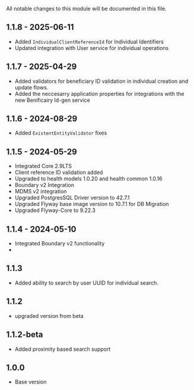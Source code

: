 All notable changes to this module will be documented in this file.

## 1.1.8 - 2025-06-11

- Added `IndividualClientReferenceId` for Individual Identifiers
- Updated integration with User service for individual operations

## 1.1.7 - 2025-04-29 

 - Added validators for beneficiary ID validation in individual creation and update flows.
 - Added the neccesarry application properties for integrations with the new Benificairy Id-gen service 

## 1.1.6 - 2024-08-29 

 - Added `ExistentEntityValidator` fixes

## 1.1.5 - 2024-05-29 

- Integrated Core 2.9LTS
- Client reference ID validation added
- Upgraded to health models 1.0.20 and health common 1.0.16
- Boundary v2 Integration
- MDMS v2 integration
- Upgraded PostgresSQL Driver version to 42.7.1
- Upgraded Flyway base image version to 10.7.1 for DB Migration
- Upgraded Flyway-Core to 9.22.3

## 1.1.4 - 2024-05-10
- Integrated Boundary v2 functionality
- 
## 1.1.3 
- Added ability to search by user UUID for individual search.

## 1.1.2
- upgraded version from beta

## 1.1.2-beta

- Added proximity based search support


## 1.0.0

- Base version

